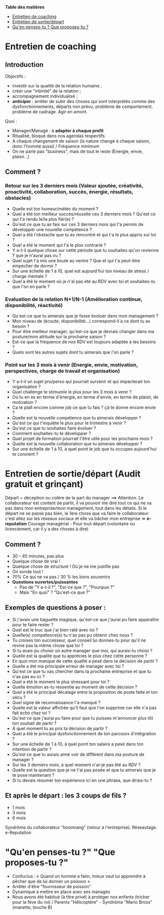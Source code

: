 **Table des matières**

* [Entretien de coaching](https://github.com/chourdeau/chourdeau/blob/main/MANAGEMENT.md#entretien-de-coaching)
* [Entretien de sortie/départ](https://github.com/chourdeau/chourdeau/blob/main/MANAGEMENT.md#entretien-de-sortied%C3%A9part-audit-gratuit-et-grin%C3%A7ant)
* [Qu'en penses-tu ? Que proposes-tu ?]()

# Entretien de coaching
## Introduction
Objectifs : 
* investir sur la qualité de la relation humaine ;
* créer une "intimité" de la relation ;
* accompagnement individualisé ; 
* **anticiper** : arrêter de subir des choses qui sont interprétés comme des dysfonctionnements, départs non prévu, problème de comportement, problème de cadrage. Agir en amont.

Quoi :
* Manager/Managé : à **adapter à chaque profil**
* Ritualisé, bloqué dans nos agendas respectifs
* A chaque changement de saison (la nature change à chaque saison, donc l'homme aussi) / Fréquence minimum
* On ne parle pas "business", mais de tout le reste (Energie, envie, plaisir...)

## Comment ?
### Retour sur les 3 derniers mois (Valeur ajoutée, créativité, proactivité, collaboration, succès, énergie, résultats, obstacles)
* Quelle est ton humeur/météo du moment ?
* Quel a été ton meilleur succès/réussite ces 3 derniers mois ? Qu'est ce qui t'a rendu le/la plus fièr(e) ?
* Qu'est ce que tu as fais sur ces 3 derniers mois qui t'a permis de développer une nouvelle compétence ?
* Quel a été l'obstactle que tu as rencontré et qui t'a le plus appris sur toi ?
* Quel a été le moment qui t'a le plus contrarié ?
* Y a-t-il quelque chose sur cette période que tu souhaites qu'on revienne ? que je n'aurai pas vu ?
* Quel sujet t'a mis une boule au ventre ? Que et qui t'a peut-être empécher de dormir ?
* Sur une échelle de 1 à 10, quel est aujourd'hui ton niveau de stress / charge mentale ?
* Quel a été le moment où je n'ai pas été au RDV avec toi et souhaites-tu que l'on en parle ?

### Evaluation de la relation N+1/N-1 (Amélioration continue, disponibilité, réactivité)
* Qu'est-ce que tu aimerais que je fasse évoluer dans mon management ?
* Mon niveau de (écoute, disponibilité...) correspond-il à ce dont tu as besoin ?
* Pour être meilleur manager, qu'est-ce que je devrais changer dans ma posture/mon attitude sur la prochaine saison ?
* Est-ce que la fréquence de nos RDV est toujours adaptée à tes besoins ?
* Quels sont les autres sujets dont tu aimerais que l'on parle ?

### Point sur les 3 mois à venir (Energie, envie, motivation, perspectives, charge de travail et organisation)
* Y a-t-il un sujet pro/perso qui pourrait survenir et qui impacterait ton organisation ?
* Quel challenge te stimumle le plus pour les 3 mois à venir ?
* Où tu en es en terme d'énergie, en terme d'envie, en terme de plaisir, de motivation ?
* Ca te plaît encore comme job ce que tu fais ? çà te donne encore envie ?
* Quelle est la nouvelle compétence que tu aimerais développer ?
* Qu'est ce qui t'inquiète le plus pour le trimestre à venir ?
* Qu'est ce que tu souhaites faire évoluer ?
* Comment souhaites-tu te développer ?
* Quel projet de formation pourrait t'être utile pour les prochains mois ?
* Quelle est la nouvelle collaboration que tu aimerais développer ?
* Sur une échelle de 1 à 10, à quel point le job que tu occupes aujourd'hui te convient ?

# Entretien de sortie/départ (Audit gratuit et grinçant)

Départ = déception ou colère de la part du manager ==> Attention.
Le collaborateur est content de partir, il va pouvoir me dire tout ce qui ne va pas dans mon entreprise/mon management, tout dans les détails.
Si le départ ne se passe pas bien, la 1ère chose que va faire le collaborateur c'est allez sur les réseaux sociaux et elle va bâcher mon entreprise => **e-reputation**
Courage managérial - Pour tout départ (volontaire ou licenciement, car il y a des choses à dire)

## Comment ?
* 30 - 45 minutes, pas plus
* Quelque chose de vrai !
* Quelque chose de structuré ! Où je ne me justifie pas
* On sonde tout !
* 70% Ce qui ne va pas / 30 % les bons souvenirs
* **Questions ouvertes/puissantes**
  * Pas de "Y a-t-il ?", "Est-ce que ?", "Pourquoi ?"
  * Mais "En quoi" ? "Qu'est-ce que ?"
  
## Exemples de questions à poser :
* Si j'avais une baguette magique, qu'est-ce que j'aurai pu faire apparaître pour te faire rester ?
* Quel est le truc que j'ai bien raté avec toi ?
* Quelle(s) compétence(s) tu n'as pas pu obtenir chez nous ?
* Tu croises ton successeur, quel conseil lui donnes-tu pour qu'il ne revive pas la même chose que toi ?
* Si tu avais pu choisir un autre manager que moi, qui aurais-tu choisi ?
* Quelle est la qualité que tu apprécies le plus chez cette personne ?
* En quoi mon manque de cette qualité a pesé dans ta décision de partir ?
* Quelle a été ma principale erreur de manager avec toi ?
* Qu'est ce que tu vas chercher dans ta prochaine entreprise et que tu n'as pas eu ici ?
* Quel a été le moment le plus stressant pour toi ?
* Quelle émotion as-tu ressentie au moment de cette décision ?
* Quel a été le principal décalage entre la proposition de poste faite et ton vécu ?
* Quel signe de reconnaissance t'a manqué ?
* Quelle est la valeur affichée qu'il faut que l'on supprime car elle n'a pas fait écho chez toi ?
* Qu'est ce que j'aurai pu faire pour que tu puisses m'annoncer plus tôt ton souhait de partir ?
* A quel moment tu as pris ta décision de partir ?
* Quel a été le principal dysfonctionnement de ton parcours d'intégration ?
* Sur une échelle de 1 à 10, à quel point ton salaire a pesé dans ton intention de partir ?
* Qu'est ce que tu aurais aimé voir de différent dans ma posture de manager ?
* Sur les 3 derniers mois, à quel moment n'ai-je pas été au RDV ?
* Quelle est la question que je ne t'ai pas posée et que tu aimerais que je te pose maintenant ?
* Si tu devais résumer ton expérience ici en une phrase, que dirais-tu ?

## Et après le départ : les 3 coups de fils ? 
* 1 mois
* 3 mois
* 6 mois

Syndrôme du collaborateur "boomrang" (retour à l'entreprise). Réseautage. e-Reputation

# "Qu'en penses-tu ?" "Que proposes-tu ?"

* Confucius : « Quand un homme a faim, mieux vaut lui apprendre à pêcher que de lui donner un poisson »
* Arrêter d'être "fournisseur de poisson"
* Dynamique à mettre en place avec ses managés
* Nous avons été habitué (à titre privé) à protéger nos enfants (tricher pour la fève du roi) / Parents "Hélicoptère" - Syndrôme "Mario Bross" (manette, touche B)
